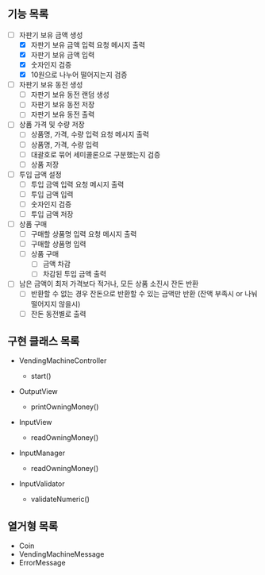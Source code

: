 ## 기능 목록
- [ ] 자판기 보유 금액 생성
  - [x] 자판기 보유 금액 입력 요청 메시지 출력
  - [x] 자판기 보유 금액 입력
  - [x] 숫자인지 검증
  - [x] 10원으로 나누어 떨어지는지 검증
- [ ] 자판기 보유 동전 생성
  - [ ] 자판기 보유 동전 랜덤 생성
  - [ ] 자판기 보유 동전 저장
  - [ ] 자판기 보유 동전 출력
- [ ] 상품 가격 및 수량 저장
  - [ ] 상품명, 가격, 수량 입력 요청 메시지 출력
  - [ ] 상품명, 가격, 수량 입력
  - [ ] 대괄호로 묶어 세미콜론으로 구분했는지 검증
  - [ ] 상품 저장
- [ ] 투입 금액 설정
  - [ ] 투입 금액 입력 요청 메시지 출력
  - [ ] 투입 금액 입력
  - [ ] 숫자인지 검증
  - [ ] 투입 금액 저장
- [ ] 상품 구매
  - [ ] 구매할 상품명 입력 요청 메시지 출력
  - [ ] 구매할 상품명 입력
  - [ ] 상품 구매
    - [ ] 금액 차감
    - [ ] 차감된 투입 금액 출력
- [ ] 남은 금액이 최저 가격보다 적거나, 모든 상품 소진시 잔돈 반환
  - [ ] 반환할 수 없는 경우 잔돈으로 반환할 수 있는 금액만 반환 (잔액 부족시 or 나눠 떨어지지 않을시)
  - [ ] 잔돈 동전별로 출력

## 구현 클래스 목록

- VendingMachineController
  - start()

- OutputView
  - printOwningMoney()

- InputView
  - readOwningMoney()

- InputManager
  - readOwningMoney()

- InputValidator
  - validateNumeric()

## 열거형 목록
- Coin
- VendingMachineMessage
- ErrorMessage
